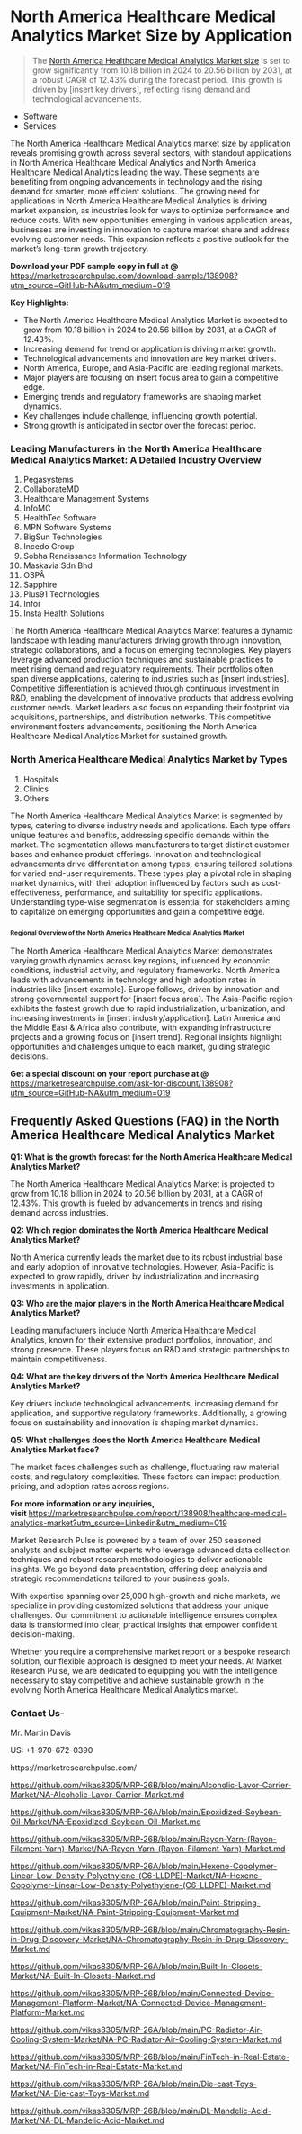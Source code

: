 <h1>North America Healthcare Medical Analytics Market&nbsp;Size by Application</h1><blockquote><p>The <a href="https://marketresearchpulse.com/download-sample/138908?utm_source=GitHub-NA&amp;utm_medium=019">North America Healthcare Medical Analytics Market size</a> is set to grow significantly from 10.18 billion in 2024 to 20.56 billion by 2031, at a robust CAGR of 12.43% during the forecast period. This growth is driven by [insert key drivers], reflecting rising demand and technological advancements.</p></blockquote><ul><li>Software<li> Services</li></ul><p>The North America Healthcare Medical Analytics market size by application reveals promising growth across several sectors, with standout applications in North America Healthcare Medical Analytics and North America Healthcare Medical Analytics leading the way. These segments are benefiting from ongoing advancements in technology and the rising demand for smarter, more efficient solutions. The growing need for applications in North America Healthcare Medical Analytics is driving market expansion, as industries look for ways to optimize performance and reduce costs. With new opportunities emerging in various application areas, businesses are investing in innovation to capture market share and address evolving customer needs. This expansion reflects a positive outlook for the market’s long-term growth trajectory.</p><p><strong>Download your PDF sample copy in full at @ </strong><a href="https://marketresearchpulse.com/download-sample/138908?utm_source=GitHub-NA&amp;utm_medium=019">https://marketresearchpulse.com/download-sample/138908?utm_source=GitHub-NA&amp;utm_medium=019</a></p><p><strong>Key Highlights: </strong></p><ul><li>The North America Healthcare Medical Analytics Market is expected to grow from 10.18 billion in 2024 to 20.56 billion by 2031, at a CAGR of 12.43%.</li><li>Increasing demand for trend or application is driving market growth.</li><li>Technological advancements and innovation are key market drivers.</li><li>North America, Europe, and Asia-Pacific are leading regional markets.</li><li>Major players are focusing on insert focus area to gain a competitive edge.</li><li>Emerging trends and regulatory frameworks are shaping market dynamics.</li><li>Key challenges include challenge, influencing growth potential.</li><li>Strong growth is anticipated in sector over the forecast period.</li></ul><h3>Leading Manufacturers in the North America Healthcare Medical Analytics Market: A Detailed Industry Overview</h3><ol><li>Pegasystems</li><li>CollaborateMD</li><li>Healthcare Management Systems</li><li>InfoMC</li><li>HealthTec Software</li><li>MPN Software Systems</li><li>BigSun Technologies</li><li>Incedo Group</li><li>Sobha Renaissance Information Technology</li><li>Maskavia Sdn Bhd</li><li>OSPÂ </li><li>Sapphire</li><li>Plus91 Technologies</li><li>Infor</li><li>Insta Health Solutions</li></ol><div class="flex max-w-full flex-col flex-grow"><div class="min-h-8 text-message flex w-full flex-col items-end gap-2 whitespace-normal break-words [.text-message+&amp;]:mt-5" dir="auto" data-message-author-role="assistant" data-message-id="fd8432e4-4910-450d-b182-61b7bfb0a01f" data-message-model-slug="gpt-4o"><div class="flex w-full flex-col gap-1 empty:hidden first:pt-[3px]"><div class="markdown prose w-full break-words dark:prose-invert light"><p>The North America Healthcare Medical Analytics Market features a dynamic landscape with leading manufacturers driving growth through innovation, strategic collaborations, and a focus on emerging technologies. Key players leverage advanced production techniques and sustainable practices to meet rising demand and regulatory requirements. Their portfolios often span diverse applications, catering to industries such as [insert industries]. Competitive differentiation is achieved through continuous investment in R&amp;D, enabling the development of innovative products that address evolving customer needs. Market leaders also focus on expanding their footprint via acquisitions, partnerships, and distribution networks. This competitive environment fosters advancements, positioning the North America Healthcare Medical Analytics Market for sustained growth.</p></div></div></div></div><h3>North America Healthcare Medical Analytics Market by Types</h3><ol><li>Hospitals<li> Clinics<li> Others</li></ol><div class="flex max-w-full flex-col flex-grow"><div class="min-h-8 text-message flex w-full flex-col items-end gap-2 whitespace-normal break-words [.text-message+&amp;]:mt-5" dir="auto" data-message-author-role="assistant" data-message-id="084470be-0bb7-4664-bddf-5156b4f41249" data-message-model-slug="gpt-4o-mini"><div class="flex w-full flex-col gap-1 empty:hidden first:pt-[3px]"><div class="markdown prose w-full break-words dark:prose-invert light"><p>The North America Healthcare Medical Analytics Market is segmented by types, catering to diverse industry needs and applications. Each type offers unique features and benefits, addressing specific demands within the market. The segmentation allows manufacturers to target distinct customer bases and enhance product offerings. Innovation and technological advancements drive differentiation among types, ensuring tailored solutions for varied end-user requirements. These types play a pivotal role in shaping market dynamics, with their adoption influenced by factors such as cost-effectiveness, performance, and suitability for specific applications. Understanding type-wise segmentation is essential for stakeholders aiming to capitalize on emerging opportunities and gain a competitive edge.</p></div></div></div></div><h3><span style="font-size: 11px;">Regional Overview of the North America Healthcare Medical Analytics Market</span></h3><div class="flex max-w-full flex-col flex-grow"><div class="min-h-8 text-message flex w-full flex-col items-end gap-2 whitespace-normal break-words [.text-message+&amp;]:mt-5" dir="auto" data-message-author-role="assistant" data-message-id="e9038762-ce64-4e30-91c9-9bd413514231" data-message-model-slug="gpt-4o-mini"><div class="flex w-full flex-col gap-1 empty:hidden first:pt-[3px]"><div class="markdown prose w-full break-words dark:prose-invert light"><p>The North America Healthcare Medical Analytics Market demonstrates varying growth dynamics across key regions, influenced by economic conditions, industrial activity, and regulatory frameworks. North America leads with advancements in technology and high adoption rates in industries like [insert example]. Europe follows, driven by innovation and strong governmental support for [insert focus area]. The Asia-Pacific region exhibits the fastest growth due to rapid industrialization, urbanization, and increasing investments in [insert industry/application]. Latin America and the Middle East &amp; Africa also contribute, with expanding infrastructure projects and a growing focus on [insert trend]. Regional insights highlight opportunities and challenges unique to each market, guiding strategic decisions.</p></div></div></div></div><p><strong>Get a special discount on your report purchase at @ </strong><a href="https://marketresearchpulse.com/ask-for-discount/138908?utm_source=GitHub-NA&amp;utm_medium=019">https://marketresearchpulse.com/ask-for-discount/138908?utm_source=GitHub-NA&amp;utm_medium=019</a></p><h2>Frequently Asked Questions (FAQ) in the North America Healthcare Medical Analytics Market</h2><p><strong>Q1: What is the growth forecast for the North America Healthcare Medical Analytics Market?</strong></p><p>The North America Healthcare Medical Analytics Market is projected to grow from 10.18 billion in 2024 to 20.56 billion by 2031, at a CAGR of 12.43%. This growth is fueled by advancements in trends and rising demand across industries.</p><p><strong>Q2: Which region dominates the North America Healthcare Medical Analytics Market?</strong></p><p>North America currently leads the market due to its robust industrial base and early adoption of innovative technologies. However, Asia-Pacific is expected to grow rapidly, driven by industrialization and increasing investments in application.</p><p><strong>Q3: Who are the major players in the North America Healthcare Medical Analytics Market?</strong></p><p>Leading manufacturers include North America Healthcare Medical Analytics, known for their extensive product portfolios, innovation, and strong presence. These players focus on R&amp;D and strategic partnerships to maintain competitiveness.</p><p><strong>Q4: What are the key drivers of the North America Healthcare Medical Analytics Market?</strong></p><p>Key drivers include technological advancements, increasing demand for application, and supportive regulatory frameworks. Additionally, a growing focus on sustainability and innovation is shaping market dynamics.</p><p><strong>Q5: What challenges does the North America Healthcare Medical Analytics Market face?</strong></p><p>The market faces challenges such as challenge, fluctuating raw material costs, and regulatory complexities. These factors can impact production, pricing, and adoption rates across regions.</p><p><strong>For more information or any inquiries, visit&nbsp;</strong><a href="https://marketresearchpulse.com/report/138908/healthcare-medical-analytics-market?utm_source=Linkedin&utm_medium=019">https://marketresearchpulse.com/report/138908/healthcare-medical-analytics-market?utm_source=Linkedin&utm_medium=019</a></p><p>Market Research Pulse is powered by a team of over 250 seasoned analysts and subject matter experts who leverage advanced data collection techniques and robust research methodologies to deliver actionable insights. We go beyond data presentation, offering deep analysis and strategic recommendations tailored to your business goals.</p><p>With expertise spanning over 25,000 high-growth and niche markets, we specialize in providing customized solutions that address your unique challenges. Our commitment to actionable intelligence ensures complex data is transformed into clear, practical insights that empower confident decision-making.</p><p>Whether you require a comprehensive market report or a bespoke research solution, our flexible approach is designed to meet your needs. At Market Research Pulse, we are dedicated to equipping you with the intelligence necessary to stay competitive and achieve sustainable growth in the evolving North America Healthcare Medical Analytics market.</p><h3><strong>Contact Us-</strong></h3><p>Mr. Martin Davis</p><p>US: +1-970-672-0390</p><p>https://marketresearchpulse.com/</p><p><a href="https://github.com/vikas8305/MRP-26B/blob/main/Alcoholic-Lavor-Carrier-Market/NA-Alcoholic-Lavor-Carrier-Market.md">https://github.com/vikas8305/MRP-26B/blob/main/Alcoholic-Lavor-Carrier-Market/NA-Alcoholic-Lavor-Carrier-Market.md</a></p><p><a href="https://github.com/vikas8305/MRP-26A/blob/main/Epoxidized-Soybean-Oil-Market/NA-Epoxidized-Soybean-Oil-Market.md">https://github.com/vikas8305/MRP-26A/blob/main/Epoxidized-Soybean-Oil-Market/NA-Epoxidized-Soybean-Oil-Market.md</a></p><p><a href="https://github.com/vikas8305/MRP-26B/blob/main/Rayon-Yarn-(Rayon-Filament-Yarn)-Market/NA-Rayon-Yarn-(Rayon-Filament-Yarn)-Market.md">https://github.com/vikas8305/MRP-26B/blob/main/Rayon-Yarn-(Rayon-Filament-Yarn)-Market/NA-Rayon-Yarn-(Rayon-Filament-Yarn)-Market.md</a></p><p><a href="https://github.com/vikas8305/MRP-26A/blob/main/Hexene-Copolymer-Linear-Low-Density-Polyethylene-(C6-LLDPE)-Market/NA-Hexene-Copolymer-Linear-Low-Density-Polyethylene-(C6-LLDPE)-Market.md">https://github.com/vikas8305/MRP-26A/blob/main/Hexene-Copolymer-Linear-Low-Density-Polyethylene-(C6-LLDPE)-Market/NA-Hexene-Copolymer-Linear-Low-Density-Polyethylene-(C6-LLDPE)-Market.md</a></p><p><a href="https://github.com/vikas8305/MRP-26A/blob/main/Paint-Stripping-Equipment-Market/NA-Paint-Stripping-Equipment-Market.md">https://github.com/vikas8305/MRP-26A/blob/main/Paint-Stripping-Equipment-Market/NA-Paint-Stripping-Equipment-Market.md</a></p><p><a href="https://github.com/vikas8305/MRP-26B/blob/main/Chromatography-Resin-in-Drug-Discovery-Market/NA-Chromatography-Resin-in-Drug-Discovery-Market.md">https://github.com/vikas8305/MRP-26B/blob/main/Chromatography-Resin-in-Drug-Discovery-Market/NA-Chromatography-Resin-in-Drug-Discovery-Market.md</a></p><p><a href="https://github.com/vikas8305/MRP-26A/blob/main/Built-In-Closets-Market/NA-Built-In-Closets-Market.md">https://github.com/vikas8305/MRP-26A/blob/main/Built-In-Closets-Market/NA-Built-In-Closets-Market.md</a></p><p><a href="https://github.com/vikas8305/MRP-26B/blob/main/Connected-Device-Management-Platform-Market/NA-Connected-Device-Management-Platform-Market.md">https://github.com/vikas8305/MRP-26B/blob/main/Connected-Device-Management-Platform-Market/NA-Connected-Device-Management-Platform-Market.md</a></p><p><a href="https://github.com/vikas8305/MRP-26A/blob/main/PC-Radiator-Air-Cooling-System-Market/NA-PC-Radiator-Air-Cooling-System-Market.md">https://github.com/vikas8305/MRP-26A/blob/main/PC-Radiator-Air-Cooling-System-Market/NA-PC-Radiator-Air-Cooling-System-Market.md</a></p><p><a href="https://github.com/vikas8305/MRP-26B/blob/main/FinTech-in-Real-Estate-Market/NA-FinTech-in-Real-Estate-Market.md">https://github.com/vikas8305/MRP-26B/blob/main/FinTech-in-Real-Estate-Market/NA-FinTech-in-Real-Estate-Market.md</a></p><p><a href="https://github.com/vikas8305/MRP-26A/blob/main/Die-cast-Toys-Market/NA-Die-cast-Toys-Market.md">https://github.com/vikas8305/MRP-26A/blob/main/Die-cast-Toys-Market/NA-Die-cast-Toys-Market.md</a></p><p><a href="https://github.com/vikas8305/MRP-26B/blob/main/DL-Mandelic-Acid-Market/NA-DL-Mandelic-Acid-Market.md">https://github.com/vikas8305/MRP-26B/blob/main/DL-Mandelic-Acid-Market/NA-DL-Mandelic-Acid-Market.md</a></p>
